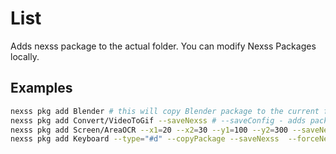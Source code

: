 # List

Adds nexss package to the actual folder. You can modify Nexss Packages locally.

## Examples

```sh
nexss pkg add Blender # this will copy Blender package to the current folder (you can modify a code to to meet your needs)
nexss pkg add Convert/VideoToGif --saveNexss # --saveConfig - adds package to the _nexss.yml
nexss pkg add Screen/AreaOCR --x1=20 --x2=30 --y1=100 --y2=300 --saveNexss # you can pass parameters to the package
nexss pkg add Keyboard --type="#d" --copyPackage --saveNexss  --forceNexss # --copyPackage to the current folder (you can modify)
```
